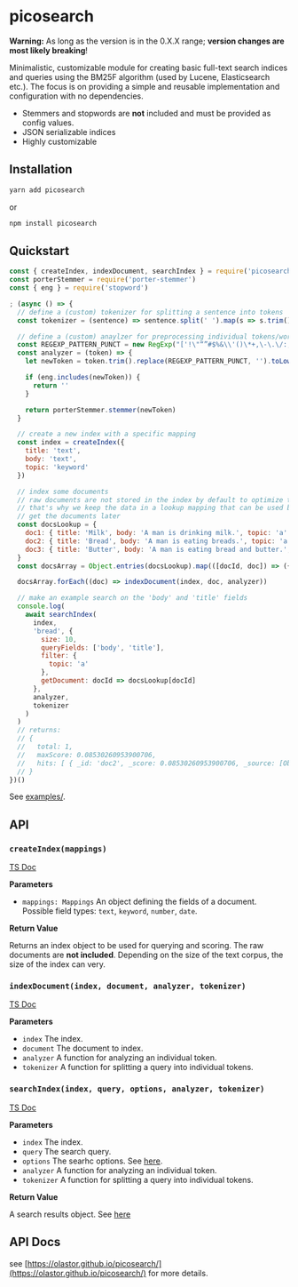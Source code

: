 # picosearch

**Warning:** As long as the version is in the 0.X.X range; **version changes are most likely breaking**!

Minimalistic, customizable module for creating basic full-text search indices and queries using the BM25F algorithm (used by Lucene, Elasticsearch etc.). The focus is on providing a simple and reusable implementation and configuration with no dependencies.

- Stemmers and stopwords are **not** included and must be provided as config values.
- JSON serializable indices
- Highly customizable

## Installation

```bash
yarn add picosearch
```

or

```bash
npm install picosearch
```

## Quickstart

```javascript
const { createIndex, indexDocument, searchIndex } = require('picosearch')
const porterStemmer = require('porter-stemmer')
const { eng } = require('stopword')

; (async () => {
  // define a (custom) tokenizer for splitting a sentence into tokens
  const tokenizer = (sentence) => sentence.split(' ').map(s => s.trim())

  // define a (custom) anaylzer for preprocessing individual tokens/words
  const REGEXP_PATTERN_PUNCT = new RegExp("['!\"“”#$%&\\'()\*+,\-\.\/:;<=>?@\[\\\]\^_`{|}~']", 'g')
  const analyzer = (token) => {
    let newToken = token.trim().replace(REGEXP_PATTERN_PUNCT, '').toLowerCase()

    if (eng.includes(newToken)) {
      return ''
    }

    return porterStemmer.stemmer(newToken)
  }

  // create a new index with a specific mapping
  const index = createIndex({
    title: 'text',
    body: 'text',
    topic: 'keyword'
  })

  // index some documents
  // raw documents are not stored in the index by default to optimize the index size
  // that's why we keep the data in a lookup mapping that can be used by the search to
  // get the documents later
  const docsLookup = {
    doc1: { title: 'Milk', body: 'A man is drinking milk.', topic: 'a' },
    doc2: { title: 'Bread', body: 'A man is eating breads.', topic: 'a' },
    doc3: { title: 'Butter', body: 'A man is eating bread and butter.', topic: 'b' }
  }
  const docsArray = Object.entries(docsLookup).map(([docId, doc]) => ({ _id: docId, ...doc }))

  docsArray.forEach((doc) => indexDocument(index, doc, analyzer))

  // make an example search on the 'body' and 'title' fields
  console.log(
    await searchIndex(
      index,
      'bread', {
        size: 10,
        queryFields: ['body', 'title'],
        filter: {
          topic: 'a'
        },
        getDocument: docId => docsLookup[docId]
      },
      analyzer,
      tokenizer
    )
  )
  // returns:
  // {
  //   total: 1,
  //   maxScore: 0.08530260953900706,
  //   hits: [ { _id: 'doc2', _score: 0.08530260953900706, _source: [Object] } ]
  // }
})()
```


See [examples/](https://github.com/olastor/picosearch/tree/main/examples).

## API

### `createIndex(mappings)`

[TS Doc](https://olastor.github.io/picosearch/functions/createIndex.html)

**Parameters**

- `mappings: Mappings` An object defining the fields of a document. Possible field types: `text`, `keyword`, `number`, `date`.

**Return Value**

Returns an index object to be used for querying and scoring. The raw documents are **not included**. Depending on the size of the text corpus, the size of the index can very.

### `indexDocument(index, document, analyzer, tokenizer)`

[TS Doc](https://olastor.github.io/picosearch/functions/indexDocument.html)

**Parameters**

- `index` The index.
- `document` The document to index.
- `analyzer` A function for analyzing an individual token.
- `tokenizer` A function for splitting a query into individual tokens.

### `searchIndex(index, query, options, analyzer, tokenizer)`

[TS Doc](https://olastor.github.io/picosearch/functions/searchIndex.html)

**Parameters**

- `index` The index.
- `query` The search query.
- `options` The searhc options. See [here](https://olastor.github.io/picosearch/interfaces/QueryOptions.html).
- `analyzer` A function for analyzing an individual token.
- `tokenizer` A function for splitting a query into individual tokens.

**Return Value**

A search results object. See [here](https://olastor.github.io/picosearch/interfaces/SearchResults.html)

## API Docs

see [https://olastor.github.io/picosearch/](https://olastor.github.io/picosearch/) for more details.


